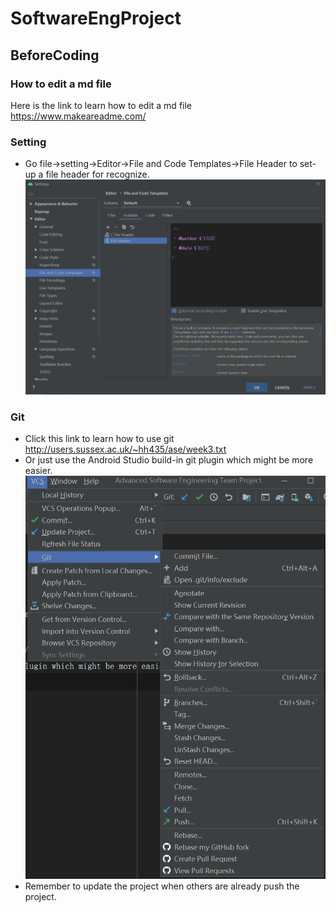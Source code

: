 # SoftwareEngProject

## BeforeCoding

### How to edit a md file
Here is the link to learn how to edit a md file https://www.makeareadme.com/

### Setting
* Go file->setting->Editor->File and Code Templates->File Header to set-up a file header for recognize.
![setting.png](https://github.com/BaptisteGroupProject/SoftwareEngProject/blob/main/imgs/setting.png)

### Git
* Click this link to learn how to use git http://users.sussex.ac.uk/~hh435/ase/week3.txt
* Or just use the Android Studio build-in git plugin which might be more easier.
![git.png](https://github.com/BaptisteGroupProject/SoftwareEngProject/blob/main/imgs/git.png)
* Remember to update the project when others are already push the project.